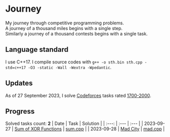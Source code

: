 # Journey
My journey through competitive programming problems.\
A journey of a thousand miles begins with a single step.\
Similarly a journey of a thousand contests begins with a single task.

## Language standard
I use C++17. I compile source codes with `g++ -o sth.bin sth.cpp -std=c++17 -O3 -static -Wall -Wextra -Wpedantic`.

## Updates
As of 27 September 2023, I solve [Codeforces](https://codeforces.com/) tasks rated [1700-2000](https://codeforces.com/problemset?tags=1700-2000).

## Progress
Solved tasks count: **2**
| Date       | Task                                                                          | Solution                                     |
| :---:      | :---                                                                          | :---                                         |
| 2023-09-27 | [Sum of XOR Functions](https://codeforces.com/problemset/problem/1879/D)      | [sum.cpp](sum_of_xor_functions/sum.cpp)      |
| 2023-09-28 | [Mad City](https://codeforces.com/problemset/problem/1873/H)                  | [mad.cpp](mad_city/mad.cpp)                  |
